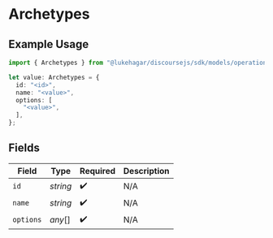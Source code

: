 # Archetypes

## Example Usage

```typescript
import { Archetypes } from "@lukehagar/discoursejs/sdk/models/operations";

let value: Archetypes = {
  id: "<id>",
  name: "<value>",
  options: [
    "<value>",
  ],
};
```

## Fields

| Field              | Type               | Required           | Description        |
| ------------------ | ------------------ | ------------------ | ------------------ |
| `id`               | *string*           | :heavy_check_mark: | N/A                |
| `name`             | *string*           | :heavy_check_mark: | N/A                |
| `options`          | *any*[]            | :heavy_check_mark: | N/A                |